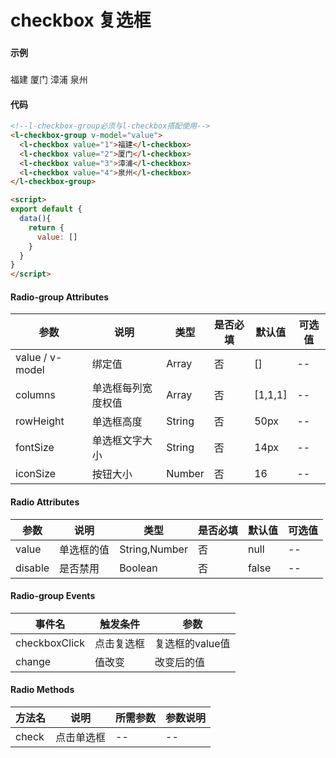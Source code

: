 # checkbox 复选框

### 

#### 示例
###
<l-checkbox-group v-model="value">
<l-checkbox value="1">福建</l-checkbox>
<l-checkbox value="2">厦门</l-checkbox>
<l-checkbox value="3">漳浦</l-checkbox>
<l-checkbox value="4">泉州</l-checkbox>
</l-checkbox-group>

<script>
export default {
  data(){
    return {
      value: []
    }
  }
}
</script>

#### 代码
```html
<!--l-checkbox-group必须与l-checkbox搭配使用-->
<l-checkbox-group v-model="value">
  <l-checkbox value="1">福建</l-checkbox>
  <l-checkbox value="2">厦门</l-checkbox>
  <l-checkbox value="3">漳浦</l-checkbox>
  <l-checkbox value="4">泉州</l-checkbox>
</l-checkbox-group>

<script>
export default {
  data(){
    return {
      value: []
    }
  }
}
</script>
```

#### Radio-group Attributes
| 参数 | 说明 | 类型 | 是否必填 | 默认值 | 可选值 |
| ---  | --- | ---  | ---      | ---   | ---   |
| value / v-model | 绑定值 | Array | 否 | [] | -- |
| columns | 单选框每列宽度权值 | Array | 否 | [1,1,1] | -- |
| rowHeight | 单选框高度 | String | 否 | 50px | -- |
| fontSize | 单选框文字大小 | String | 否 | 14px | -- |
| iconSize | 按钮大小 | Number | 否 | 16 | -- |


#### Radio Attributes
| 参数 | 说明 | 类型 | 是否必填 | 默认值 | 可选值 |
| ---  | --- | ---  | ---      | ---   | ---   |
| value | 单选框的值 | String,Number | 否 | null | -- |
| disable | 是否禁用 | Boolean | 否 | false | -- |


#### Radio-group Events
| 事件名 | 触发条件 | 参数 |
|  ---  | ---  | ---  | 
| checkboxClick | 点击复选框 | 复选框的value值 |
| change | 值改变 | 改变后的值 |


#### Radio Methods
| 方法名 | 说明 | 所需参数 | 参数说明 |
|  ---  | ---  | ---  | --- |
| check | 点击单选框 | --  | -- |
